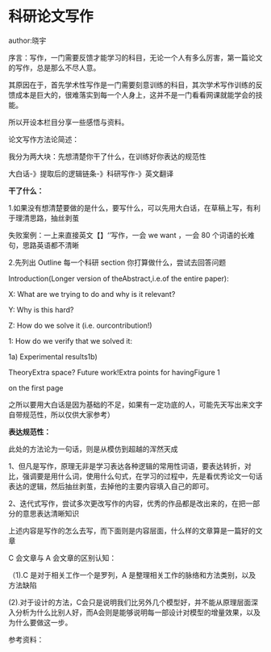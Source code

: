 # 科研论文写作

author:晓宇

序言：写作，一门需要反馈才能学习的科目，无论一个人有多么厉害，第一篇论文的写作，总是那么不尽人意。

其原因在于，首先学术性写作是一门需要刻意训练的科目，其次学术写作训练的反馈成本是巨大的，很难落实到每一个人身上，这并不是一门看看网课就能学会的技能。

所以开设本栏目分享一些感悟与资料。

论文写作方法论简述：

我分为两大块：先想清楚你干了什么，在训练好你表达的规范性

大白话-》提取后的逻辑链条-》科研写作-》英文翻译

<strong>干了什么：</strong>

1.如果没有想清楚要做的是什么，要写什么，可以先用大白话，在草稿上写，有利于理清思路，抽丝剥茧

失败案例：一上来直接英文【】‘’写作，一会 we want ，一会 80 个词语的长难句，思路英语都不清晰

2.先列出 Outline 每一个科研 section 你打算做什么，尝试去回答问题

Introduction(Longer version of theAbstract,i.e.of the entire paper):

X: What are we trying to do and why is it relevant?

Y: Why is this hard?

Z: How do we solve it (i.e. ourcontribution!)

1: How do we verify that we solved it:

1a) Experimental results1b)

TheoryExtra space? Future work!Extra points for havingFigure 1

on the first page

之所以要用大白话是因为基础的不足，如果有一定功底的人，可能先天写出来文字自带规范性，所以仅供大家参考）

<strong>表达规范性：</strong>

此处的方法论为一句话，则是从模仿到超越的浑然天成

1、但凡是写作，原理无非是学习表达各种逻辑的常用性词语，要表达转折，对比，强调要是用什么词，使用什么句式，在学习的过程中，先是看优秀论文一句话表达的逻辑，然后抽丝剥茧，去掉他的主要内容填入自己的即可。

2、迭代式写作，尝试多次更改写作的内容，优秀的作品都是改出来的，在把一部分的意思表达清晰知识

上述内容是写作的怎么去写，而下面则是内容层面，什么样的文章算是一篇好的文章

C 会文章与 A 会文章的区别认知：

（1).C 是对于相关工作一个是罗列，A 是整理相关工作的脉络和方法类别，以及方法缺陷

 (2).对于设计的方法，C会只是说明我们比另外几个模型好，并不能从原理层面深入分析为什么比别人好，而A会则是能够说明每一部设计对模型的增量效果，以及为什么要做这一步。


参考资料：
